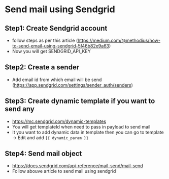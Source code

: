 # Send mail using Sendgrid

## Step1: Create Sendgrid account

- follow steps as per this article (https://medium.com/@methodius/how-to-send-email-using-sendgrid-5f46b82e9a63)
- Now you will get SENDGRID_API_KEY

## Step2: Create a sender

- Add email id from which email will be send (https://app.sendgrid.com/settings/sender_auth/senders)

## Step3: Create dynamic template if you want to send any

- https://mc.sendgrid.com/dynamic-templates
- You will get templateId when need to pass in payload to send mail
- It you want to add dynamic data in template then you can go to template -> Edit and add `{{ dynamic_param }}`

## Step4: Send mail object

- https://docs.sendgrid.com/api-reference/mail-send/mail-send
- Follow abouve article to send mail using sendgrid
